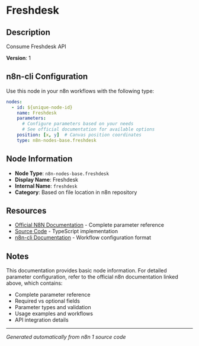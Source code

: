 # Freshdesk

## Description

Consume Freshdesk API

**Version**: 1

## n8n-cli Configuration

Use this node in your n8n workflows with the following type:

```yaml
nodes:
  - id: ${unique-node-id}
    name: Freshdesk
    parameters:
      # Configure parameters based on your needs
      # See official documentation for available options
    position: [x, y]  # Canvas position coordinates
    type: n8n-nodes-base.freshdesk
```

## Node Information

- **Node Type**: `n8n-nodes-base.freshdesk`
- **Display Name**: Freshdesk
- **Internal Name**: `freshdesk`
- **Category**: Based on file location in n8n repository

## Resources

- [Official N8N Documentation](https://docs.n8n.io/integrations/builtin/app-nodes/n8n-nodes-base.freshdesk/) - Complete parameter reference
- [Source Code](https://github.com/n8n-io/n8n/blob/master/packages/nodes-base/nodes/Freshdesk/Freshdesk.node.ts) - TypeScript implementation
- [n8n-cli Documentation](https://github.com/edenreich/n8n-cli) - Workflow configuration format

## Notes

This documentation provides basic node information. For detailed parameter configuration, 
refer to the official n8n documentation linked above, which contains:

- Complete parameter reference
- Required vs optional fields
- Parameter types and validation
- Usage examples and workflows
- API integration details

---
*Generated automatically from n8n 1 source code*
